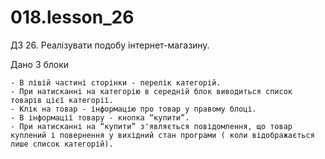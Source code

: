 # 018.lesson_26

ДЗ 26. Реалізувати подобу інтернет-магазину.

Дано 3 блоки

    - В лівій частині сторінки - перелік категорій.
    - При натисканні на категорію в середній блок виводиться список товарів цієї категорії.
    - Клік на товар - інформацію про товар у правому блоці.
    - В інформації товару - кнопка “купити”.
    - При натисканні на “купити” з'являється повідомлення, що товар куплений і повернення у вихідний стан програми ( коли відображається лише список категорій).
